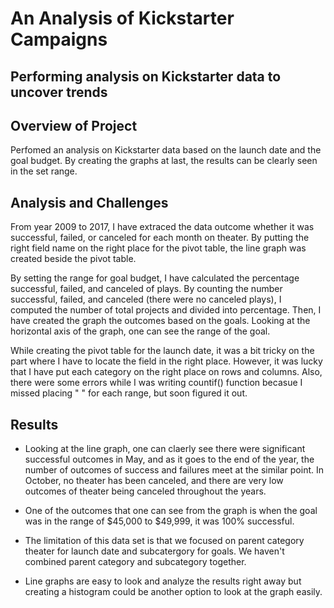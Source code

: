 # An Analysis of Kickstarter Campaigns
Performing analysis on Kickstarter data to uncover trends 
---

## Overview of Project

Perfomed an analysis on Kickstarter data based on the launch date and the goal budget. By creating the graphs at last, the results can be clearly seen in the set range. 

## Analysis and Challenges

From year 2009 to 2017, I have extraced the data outcome whether it was successful, failed, or canceled for each month on theater. By putting the right field name on the right place for the pivot table, the line graph was created beside the pivot table. 

By setting the range for goal budget, I have calculated the percentage successful, failed, and canceled of plays. By counting the number successful, failed, and canceled (there were no canceled plays), I computed the number of total projects and divided into percentage. Then, I have created the graph the outcomes based on the goals. Looking at the horizontal axis of the graph, one can see the range of the goal. 

While creating the pivot table for the launch date, it was a bit tricky on the part where I have to locate the field in the right place. However, it was lucky that I have put each category on the right place on rows and columns. Also, there were some errors while I was writing countif() function becasue I missed placing " " for each range, but soon figured it out. 

## Results

- Looking at the line graph, one can claerly see there were significant successful outcomes in May, and as it goes to the end of the year, the number of outcomes of success and failures meet at the similar point. In October, no theater has been canceled, and there are very low outcomes of theater being canceled throughout the years. 
- One of the outcomes that one can see from the graph is when the goal was in the range of $45,000 to $49,999, it was 100% successful. 

- The limitation of this data set is that we focused on parent category theater for launch date and subcatergory for goals. We haven't combined parent category and subcategory together.  

- Line graphs are easy to look and analyze the results right away but creating a histogram could be another option to look at the graph easily. 
